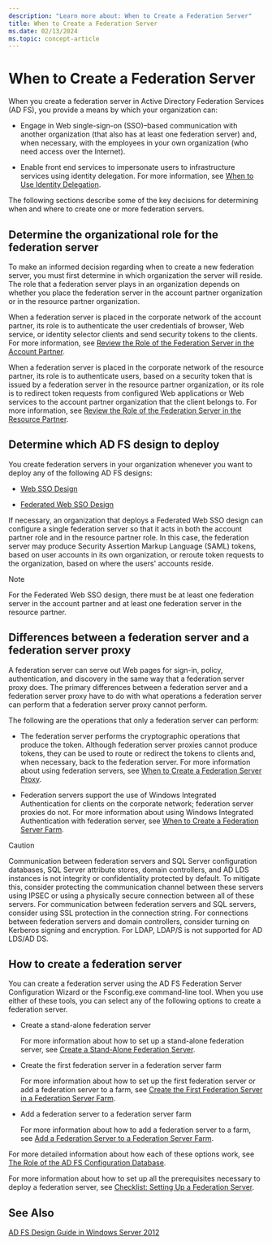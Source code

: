 ```yaml
---
description: "Learn more about: When to Create a Federation Server"
title: When to Create a Federation Server
ms.date: 02/13/2024
ms.topic: concept-article
---
```


# When to Create a Federation Server

When you create a federation server in Active Directory Federation Services \(AD FS\), you provide a means by which your organization can:

-   Engage in Web single\-sign\-on \(SSO\)–based communication with another organization \(that also has at least one federation server\) and, when necessary, with the employees in your own organization \(who need access over the Internet\).

-   Enable front end services to impersonate users to infrastructure services using identity delegation. For more information, see [When to Use Identity Delegation](When-to-Use-Identity-Delegation.md).

The following sections describe some of the key decisions for determining when and where to create one or more federation servers.

## Determine the organizational role for the federation server
To make an informed decision regarding when to create a new federation server, you must first determine in which organization the server will reside. The role that a federation server plays in an organization depends on whether you place the federation server in the account partner organization or in the resource partner organization.

When a federation server is placed in the corporate network of the account partner, its role is to authenticate the user credentials of browser, Web service, or identity selector clients and send security tokens to the clients. For more information, see [Review the Role of the Federation Server in the Account Partner](Review-the-Role-of-the-Federation-Server-in-the-Account-Partner.md).

When a federation server is placed in the corporate network of the resource partner, its role is to authenticate users, based on a security token that is issued by a federation server in the resource partner organization, or its role is to redirect token requests from configured Web applications or Web services to the account partner organization that the client belongs to. For more information, see [Review the Role of the Federation Server in the Resource Partner](Review-the-Role-of-the-Federation-Server-in-the-Resource-Partner.md).

## Determine which AD FS design to deploy
You create federation servers in your organization whenever you want to deploy any of the following AD FS designs:

-   [Web SSO Design](Web-SSO-Design.md)

-   [Federated Web SSO Design](Federated-Web-SSO-Design.md)

If necessary, an organization that deploys a Federated Web SSO design can configure a single federation server so that it acts in both the account partner role and in the resource partner role. In this case, the federation server may produce Security Assertion Markup Language \(SAML\) tokens, based on user accounts in its own organization, or reroute token requests to the organization, based on where the users' accounts reside.

> [!NOTE]
> For the Federated Web SSO design, there must be at least one federation server in the account partner and at least one federation server in the resource partner.

## Differences between a federation server and a federation server proxy
A federation server can serve out Web pages for sign\-in, policy, authentication, and discovery in the same way that a federation server proxy does. The primary differences between a federation server and a federation server proxy have to do with what operations a federation server can perform that a federation server proxy cannot perform.

The following are the operations that only a federation server can perform:

-   The federation server performs the cryptographic operations that produce the token. Although federation server proxies cannot produce tokens, they can be used to route or redirect the tokens to clients and, when necessary, back to the federation server. For more information about using federation servers, see [When to Create a Federation Server Proxy](When-to-Create-a-Federation-Server-Proxy.md).

-   Federation servers support the use of Windows Integrated Authentication for clients on the corporate network; federation server proxies do not. For more information about using Windows Integrated Authentication with federation server, see [When to Create a Federation Server Farm](When-to-Create-a-Federation-Server-Farm.md).

> [!CAUTION]
> Communication between federation servers and SQL Server configuration databases, SQL Server attribute stores, domain controllers, and AD LDS instances is not integrity or confidentiality protected by default. To mitigate this, consider protecting the communication channel between these servers using IPSEC or using a physically secure connection between all of these servers. For communication between federation servers and SQL servers, consider using SSL protection in the connection string. For connections between federation servers and domain controllers, consider turning on Kerberos signing and encryption. For LDAP, LDAP\/S is not supported for AD LDS\/AD DS.

## How to create a federation server
You can create a federation server using the AD FS Federation Server Configuration Wizard or the Fsconfig.exe command\-line tool. When you use either of these tools, you can select any of the following options to create a federation server.

-   Create a stand\-alone federation server

    For more information about how to set up a stand\-alone federation server, see [Create a Stand-Alone Federation Server](../../ad-fs/deployment/Create-a-Stand-Alone-Federation-Server.md).

-   Create the first federation server in a federation server farm

    For more information about how to set up the first federation server or add a federation server to a farm, see [Create the First Federation Server in a Federation Server Farm](../../ad-fs/deployment/Create-the-First-Federation-Server-in-a-Federation-Server-Farm.md).

-   Add a federation server to a federation server farm

    For more information about how to add a federation server to a farm, see [Add a Federation Server to a Federation Server Farm](../../ad-fs/deployment/Add-a-Federation-Server-to-a-Federation-Server-Farm.md).

For more detailed information about how each of these options work, see [The Role of the AD FS Configuration Database](../../ad-fs/technical-reference/The-Role-of-the-AD-FS-Configuration-Database.md).

For more information about how to set up all the prerequisites necessary to deploy a federation server, see [Checklist: Setting Up a Federation Server](../../ad-fs/deployment/Checklist--Setting-Up-a-Federation-Server.md).

## See Also
[AD FS Design Guide in Windows Server 2012](AD-FS-Design-Guide-in-Windows-Server-2012.md)

